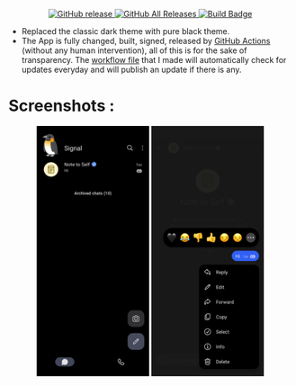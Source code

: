 <p align="center">
    <a href="https://github.com/johnbetaro/Signal-AMOLED/releases/latest">
        <img src="https://img.shields.io/github/v/release/johnbetaro/Signal-AMOLED?display_name=tag" alt="GitHub release">
    </a>
    <a href="https://github.com/johnbetaro/Signal-AMOLED/releases/">
        <img src="https://img.shields.io/github/downloads/johnbetaro/Signal-AMOLED/total.svg" alt="GitHub All Releases">
    </a>
    <a href="https://github.com/johnbetaro/Signal-AMOLED/actions/workflows/build.yml">
        <img src="https://github.com/johnbetaro/Signal-AMOLED/actions/workflows/build.yml/badge.svg" alt="Build Badge">
    </a>
</p>


- Replaced the classic dark theme with pure black theme.
- The App is fully changed, built, signed, released by [GitHub Actions](https://github.com/JohnBetaro/Signal-AMOLED/actions) (without any human intervention), all of this is for the sake of transparency. The [workflow file](https://github.com/JohnBetaro/Signal-AMOLED/blob/main/.github/workflows/build.yml) that I made will automatically check for updates everyday and will publish an update if there is any.

# Screenshots :

<p align="center">
    <img src="https://github.com/JohnBetaro/Signal-AMOLED/raw/main/images/Screenshot_1.png" width="200" alt="Screenshot 1">
    <img src="https://github.com/JohnBetaro/Signal-AMOLED/raw/main/images/Screenshot_2.png" width="200" alt="Screenshot 2">
</p>

